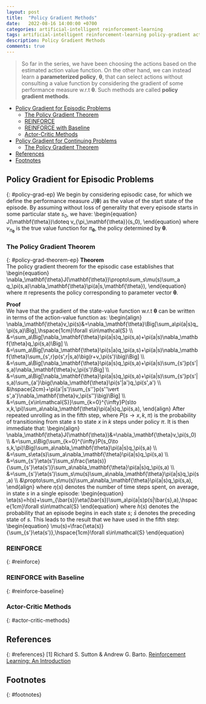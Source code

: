```yaml
---
layout: post
title:  "Policy Gradient Methods"
date:   2022-08-16 14:00:00 +0700
categories: artificial-intelligent reinforcement-learning
tags: artificial-intelligent reinforcement-learning policy-gradient actor-critic function-approximation my-rl
description: Policy Gradient Methods
comments: true
---
```

> So far in the series, we have been choosing the actions based on the estimated action value function. On the other hand, we can instead learn a **parameterized policy**, $\mathbf{\theta}$, that can select actions without consulting a value function by considering the gradient of some performance measure w.r.t $\mathbf{\theta}$. Such methods are called **policy gradient methods**.
<!-- excerpt-end -->

- [Policy Gradient for Episodic Problems](#policy-grad-ep)
	- [The Policy Gradient Theorem](#policy-grad-theorem-ep)
	- [REINFORCE](#reinforce)
	- [REINFORCE with Baseline](#reinforce-baseline)
	- [Actor-Critic Methods](#actor-critic-methods)
- [Policy Gradient for Continuing Problems](#policy-grad-cont)
	- [The Policy Gradient Theorem](#policy-grad-theorem-cont)
- [References](#references)
- [Footnotes](#footnotes)

## Policy Gradient for Episodic Problems
{: #policy-grad-ep}
We begin by considering episodic case, for which we define the performance measure $J(\mathbf{\theta})$ as the value of the start state of the episode. By assuming without loss of generality that every episode starts in some particular state $s_0$, we have:
\begin{equation}
J(\mathbf{\theta})\doteq v_{\pi_\mathbf{\theta}}(s_0),
\end{equation}
where $v_{\pi_\mathbf{\theta}}$ is the true value function for $\pi_\mathbf{\theta}$, the policy determined by $\mathbf{\theta}$.

### The Policy Gradient Theorem
{: #policy-grad-theorem-ep}
**Theorem**  
The policy gradient theorem for the episodic case establishes that
\begin{equation}
\nabla_\mathbf{\theta}J(\mathbf{\theta})\propto\sum_s\mu(s)\sum_a q_\pi(s,a)\nabla_\mathbf{\theta}\pi(a|s,\mathbf{\theta}),
\end{equation}
where $\pi$ represents the policy corresponding to parameter vector $\mathbf{\theta}$.

**Proof**  
We have that the gradient of the state-value function w.r.t $\mathbf{\theta}$ can be written in terms of the action-value function as:
\begin{align}
\nabla_\mathbf{\theta}v_\pi(s)&=\nabla_\mathbf{\theta}\Big[\sum_a\pi(a|s)q_\pi(s,a)\Big],\hspace{1cm}\forall s\in\mathcal{S} \\\\ &=\sum_a\Big[\nabla_\mathbf{\theta}\pi(a|s)q_\pi(s,a)+\pi(a|s)\nabla_\mathbf{\theta}q_\pi(s,a)\Big] \\\\ &=\sum_a\Big[\nabla_\mathbf{\theta}\pi(s|a)q_\pi(a,s)+\pi(a|s)\nabla_\mathbf{\theta}\sum_{s',r}p(s',r|s,a)\big(r+v_\pi(s')\big)\Big] \\\\ &=\sum_a\Big[\nabla_\mathbf{\theta}\pi(a|s)q_\pi(s,a)+\pi(a|s)\sum_{s'}p(s'|s,a)\nabla_\mathbf{\theta}v_\pi(s')\Big] \\\\ &=\sum_a\Big[\nabla_\mathbf{\theta}\pi(a|s)q_\pi(s,a)+\pi(a|s)\sum_{s'}p(s'|s,a)\sum_{a'}\big(\nabla_\mathbf{\theta}\pi(s'|a')q_\pi(s',a') \\\\ &\hspace{2cm}+\pi(a'|s')\sum_{s\'\'}p(s\'\'\vert s',a')\nabla_\mathbf{\theta}v_\pi(s\'\')\big)\Big] \\\\ &=\sum_{x\in\mathcal{S}}\sum_{k=0}^{\infty}P(s\to x,k,\pi)\sum_a\nabla_\mathbf{\theta}\pi(a|s)q_\pi(s,a),
\end{align}
After repeated unrolling as in the fifth step, where $P(s\to x,k,\pi)$ is the probability of transitioning from state $s$ to state $x$ in $k$ steps under policy $\pi$. It is then immediate that:
\begin{align}
\nabla_\mathbf{\theta}J(\mathbf{\theta})&=\nabla_\mathbf{\theta}v_\pi(s_0) \\\\ &=\sum_s\Big(\sum_{k=0}^{\infty}P(s_0\to s,k,\pi)\Big)\sum_a\nabla_\mathbf{\theta}\pi(a|s)q_\pi(s,a) \\\\ &=\sum_s\eta(s)\sum_a\nabla_\mathbf{\theta}\pi(a|s)q_\pi(s,a) \\\\ &=\sum_{s'}\eta(s')\sum_s\frac{\eta(s)}{\sum_{s'}\eta(s')}\sum_a\nabla_\mathbf{\theta}\pi(a|s)q_\pi(s,a) \\\\ &=\sum_{s'}\eta(s')\sum_s\mu(s)\sum_a\nabla_\mathbf{\theta}\pi(a|s)q_\pi(s,a) \\\\ &\propto\sum_s\mu(s)\sum_a\nabla_\mathbf{\theta}\pi(a|s)q_\pi(s,a),
\end{align}
where $\eta(s)$ denotes the number of time steps spent, on average, in state $s$ in a single episode:
\begin{equation}
\eta(s)=h(s)+\sum_{\bar{s}}\eta(\bar{s})\sum_a\pi(a|s)p(s|\bar{s},a),\hspace{1cm}\forall s\in\mathcal{S}
\end{equation}
where $h(s)$ denotes the probability that an episode begins in each state $s$; $\bar{s}$ denotes the preceding state of $s$. This leads to the result that we have used in the fifth step:
\begin{equation}
\mu(s)=\frac{\eta(s)}{\sum_{s'}\eta(s')},\hspace{1cm}\forall s\in\mathcal{S}
\end{equation}

### REINFORCE
{: #reinforce}

### REINFORCE with Baseline
{: #reinforce-baseline}

### Actor-Critic Methods
{: #actor-critic-methods}

## References
{: #references}
[1] Richard S. Sutton & Andrew G. Barto. [Reinforcement Learning: An Introduction](https://mitpress.mit.edu/books/reinforcement-learning-second-edition)  



## Footnotes
{: #footnotes}